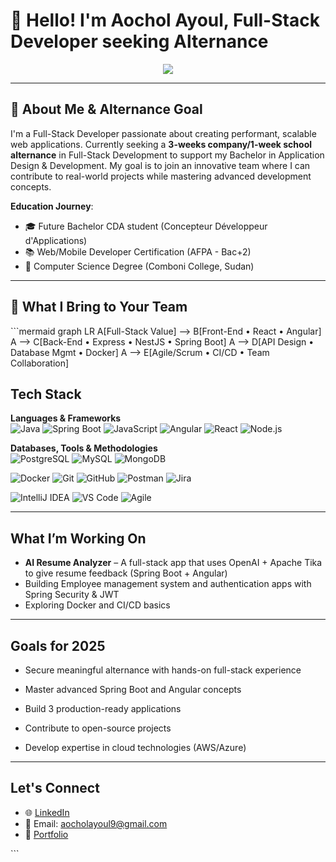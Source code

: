 # 👋 Hello! I'm Aochol Ayoul, Full-Stack Developer seeking Alternance
<p align="center">
  <a href="https://github.com/shawilayoul">
    <img src="https://readme-typing-svg.herokuapp.com/?lines=Seeking+3w/1w+alternance+in+Full-Stack;Spring+Boot+|+Angular+|+React+|+NestJS;Passionate+about+clean+code+and+user-centered+apps;Lifelong+learner+and+team+player&center=true&width=600&height=45" />
  </a>
</p>

---

## 🎯 About Me & Alternance Goal
I'm a Full-Stack Developer passionate about creating performant, scalable web applications. Currently seeking a **3-weeks company/1-week school alternance** in Full-Stack Development to support my Bachelor in Application Design & Development. My goal is to join an innovative team where I can contribute to real-world projects while mastering advanced development concepts.

**Education Journey**:
- 🎓 Future Bachelor CDA student (Concepteur Développeur d'Applications)
- 📚 Web/Mobile Developer Certification (AFPA - Bac+2)
- 🏫 Computer Science Degree (Comboni College, Sudan)

---

## 🚀 What I Bring to Your Team
<div>
```mermaid
graph LR
    A[Full-Stack Value] --> B[Front-End • React • Angular]
    A --> C[Back-End • Express • NestJS • Spring Boot]
    A --> D[API Design • Database Mgmt • Docker]
    A --> E[Agile/Scrum • CI/CD • Team Collaboration]

##  Tech Stack

**Languages & Frameworks**  
![Java](https://img.shields.io/badge/Java-ED8B00?style=for-the-badge&logo=java&logoColor=white)
![Spring Boot](https://img.shields.io/badge/Spring_Boot-6DB33F?style=for-the-badge&logo=spring-boot&logoColor=white)
![JavaScript](https://img.shields.io/badge/JavaScript-F7DF1E?style=for-the-badge&logo=javascript&logoColor=black)
![Angular](https://img.shields.io/badge/Angular-DD0031?style=for-the-badge&logo=angular&logoColor=white)
![React](https://img.shields.io/badge/React-20232A?style=for-the-badge&logo=react&logoColor=61DAFB)
![Node.js](https://img.shields.io/badge/Node.js-339933?style=for-the-badge&logo=nodedotjs&logoColor=white)

**Databases, Tools & Methodologies**  
![PostgreSQL](https://img.shields.io/badge/PostgreSQL-4169E1?style=for-the-badge&logo=postgresql&logoColor=white)
![MySQL](https://img.shields.io/badge/MySQL-00758F?style=for-the-badge&logo=mysql&logoColor=white)
![MongoDB](https://img.shields.io/badge/MongoDB-4EA94B?style=for-the-badge&logo=mongodb&logoColor=white)

![Docker](https://img.shields.io/badge/Docker-2496ED?style=for-the-badge&logo=docker&logoColor=white)
![Git](https://img.shields.io/badge/Git-F05032?style=for-the-badge&logo=git&logoColor=white)
![GitHub](https://img.shields.io/badge/GitHub-181717?style=for-the-badge&logo=github&logoColor=white)
![Postman](https://img.shields.io/badge/Postman-FF6C37?style=for-the-badge&logo=postman&logoColor=white)
![Jira](https://img.shields.io/badge/Jira-0052CC?style=for-the-badge&logo=jira&logoColor=white)

![IntelliJ IDEA](https://img.shields.io/badge/IntelliJ%20IDEA-000000?style=for-the-badge&logo=intellij-idea&logoColor=white)
![VS Code](https://img.shields.io/badge/VS%20Code-007ACC?style=for-the-badge&logo=visual-studio-code&logoColor=white)
![Agile](https://img.shields.io/badge/Agile-02569B?style=for-the-badge&logo=google-chrome&logoColor=white)


---

##  What I’m Working On

-  **AI Resume Analyzer** – A full-stack app that uses OpenAI + Apache Tika to give resume feedback (Spring Boot + Angular)
-  Building Employee management system and authentication apps with Spring Security & JWT
-  Exploring Docker and CI/CD basics

---

##  Goals for 2025

- Secure meaningful alternance with hands-on full-stack experience

 - Master advanced Spring Boot and Angular concepts

- Build 3 production-ready applications

- Contribute to open-source projects

- Develop expertise in cloud technologies (AWS/Azure)

---

## Let's Connect

- 🌐 [LinkedIn](https://www.linkedin.com/in/aochol-ayoul-mojowok-654a7121a/)
- 📧 Email: aocholayoul9@gmail.com
- 📁 [Portfolio](https://aocholportfolio.netlify.app/)

</div>```


